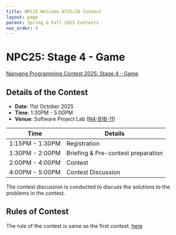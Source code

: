 ```yaml
---
title: NPC25 Welcome AY25/26 Contest
layout: page
parent: Spring & Fall 2025 Contests
nav_order: 4
---
```


# NPC25: Stage 4 - Game

<script src="https://cdn.logwork.com/widget/countdown.js"></script>
<a href="https://logwork.com/countdown-timer" class="countdown-timer" data-style="flip3" data-timezone="Asia/Singapore" data-date="2025-08-30 14:00">
Nanyang Programming Contest 2025: Stage 4 - Game
</a>

## Details of the Contest

- **Date**: 11st October 2025
- **Time**: 1:30PM - 5:00PM
- **Venue**: Software Project Lab ([N4-B1B-11](https://maps.ntu.edu.sg/#/ntu/d386ffa80e4e46f286d17f08/poi/details/8f9aa110547f4ccf8ba3a97e))

| Time            | Details                                |
| --------------- | -------------------------------------- |
| 1:15PM - 1:30PM | Registration                           |
| 1:30PM - 2:00PM | Briefing & Pre-contest preparation     |   
| 2:00PM - 4:00PM | Contest                                |
| 4:00PM - 5:00PM | Contest Discussion                     |

The contest discussion is conducted to discuss the solutions to the problems in the contest.

## Rules of Contest

The rule of the contest is same as the first contest. [here](/npc/25sp)
